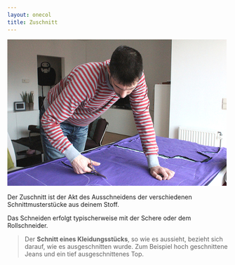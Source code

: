 ```yaml
---
layout: onecol
title: Zuschnitt
---
```


![Ich, wie ich ein paar T-Shirts ausschneide](cutting.jpg)

Der Zuschnitt ist der Akt des Ausschneidens der verschiedenen Schnittmusterstücke aus deinem Stoff.

Das Schneiden erfolgt typischerweise mit der Schere oder dem Rollschneider.

> Der **Schnitt eines Kleidungsstücks**, so wie es aussieht, bezieht sich darauf, wie es ausgeschnitten wurde. Zum Beispiel hoch geschnittene Jeans und ein tief ausgeschnittenes Top.
